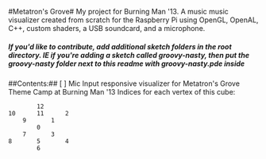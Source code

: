 #Metatron's Grove#
My project for Burning Man '13. A music music visualizer created from scratch for the Raspberry Pi using OpenGL, OpenAL, C++, custom shaders, a USB soundcard, and a microphone.

##### If you'd like to contribute, add additional sketch folders in the root directory. IE if you're adding a sketch called groovy-nasty, then put the groovy-nasty folder next to this readme with groovy-nasty.pde inside

##Contents:##
[ ] Mic Input responsive visualizer for Metatron's Grove Theme Camp at Burning Man '13
 Indices for each vertex of this cube:

```
		12
10		11		2
  	9	  	1
		0
  	7  		3
8		5		4
		6
```

